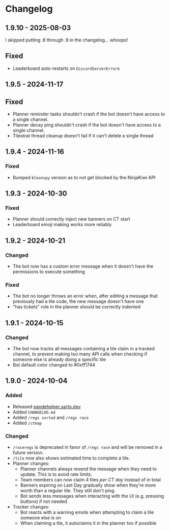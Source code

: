 # Changelog

## 1.9.10 - 2025-08-03

I skipped putting .6 through .9 in the changelog... whoops!

## Fixed

- Leaderboard auto-restarts on `DiscordServerError`s

## 1.9.5 - 2024-11-17

## Fixed

- Planner reminder tasks shouldn't crash if the bot doesn't have access to a single channel.
- Planner decay ping shouldn't crash if the bot doesn't have access to a single channel.
- Tilestrat thread cleanup doesn't fail if it can't delete a single thread

## 1.9.4 - 2024-11-16

### Fixed

- Bumped `bloonspy` version as to not get blocked by the NinjaKiwi API

## 1.9.3 - 2024-10-30

### Fixed

- Planner should correctly inject new banners on CT start
- Leaderboard emoji making works more reliably

## 1.9.2 - 2024-10-21

### Changed

- The bot now has a custom error message when it doesn't have the permissions to execute something

### Fixed

- The bot no longer throws an error when, after editing a message that previously had a tile code, the new message doesn't have one
- "has tickets" role in the planner should be correctly indented

## 1.9.1 - 2024-10-15

### Changed

- The bot now tracks all messages containing a tile claim in a tracked channel, to prevent making too many API calls when checking if someone else is already doing a specific tile
- Bot default color changed to #0xff1744

## 1.9.0 - 2024-10-04

### Added

- Released [pandehelper.sarto.dev](https://pandehelper.sarto.dev)
- Added `CHANGELOG.md`
- Added `/regs sorted` and `/regs race`
- Added `/ctmap`

### Changed

- `/raceregs` is deprecated in favor of `/regs race` and will be removed in a future version.
- `/tile` now also shows estimated time to complete a tile.
- Planner changes:
  - Planner channels always resend the message when they need to update. This is to avoid rate limits.
  - Team members can now claim 4 tiles _per CT day_ instead of in total
  - Banners expiring on Last Day gradually show when they're more worth than a regular tile. They still don't ping.
  - Bot sends less messages when interacting with the UI (e.g. pressing buttons) if not needed
- Tracker changes:
  - Bot reacts with a warning emote when attempting to claim a tile someone else is on
  - When claiming a tile, it autoclaims it in the planner too if possible
